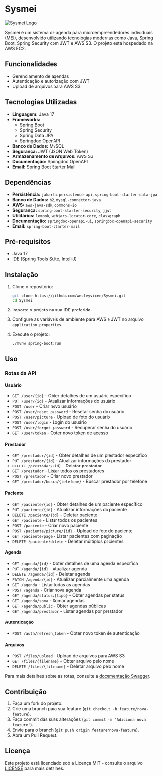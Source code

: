 # Sysmei

![Sysmei Logo](https://sysmei.com/assets/logo.svg)

Sysmei é um sistema de agenda para microempreendedores individuais (MEI), desenvolvido utilizando tecnologias modernas como Java, Spring Boot, Spring Security com JWT e AWS S3. O projeto está hospedado na AWS EC2.

## Funcionalidades

- Gerenciamento de agendas
- Autenticação e autorização com JWT
- Upload de arquivos para AWS S3

## Tecnologias Utilizadas

- **Linguagem:** Java 17
- **Frameworks:**
  - Spring Boot
  - Spring Security
  - Spring Data JPA
  - Springdoc OpenAPI
- **Banco de Dados:** MySQL
- **Segurança:** JWT (JSON Web Token)
- **Armazenamento de Arquivos:** AWS S3
- **Documentação:** Springdoc OpenAPI
- **Email:** Spring Boot Starter Mail

## Dependências

- **Persistência:** `jakarta.persistence-api`, `spring-boot-starter-data-jpa`
- **Banco de Dados:** `h2`, `mysql-connector-java`
- **AWS:** `aws-java-sdk`, `commons-io`
- **Segurança:** `spring-boot-starter-security`, `jjwt`
- **Utilitários:** `lombok`, `webjars-locator-core`, `classgraph`
- **Documentação:** `springdoc-openapi-ui`, `springdoc-openapi-security`
- **Email:** `spring-boot-starter-mail`

## Pré-requisitos

- Java 17
- IDE (Spring Tools Suite, IntelliJ)

## Instalação

1. Clone o repositório:
   ```bash
   git clone https://github.com/wesleyvicen/Sysmei.git
   cd Sysmei
   ```

2. Importe o projeto na sua IDE preferida.

3. Configure as variáveis de ambiente para AWS e JWT no arquivo `application.properties`.

4. Execute o projeto:
   ```bash
   ./mvnw spring-boot:run
   ```

## Uso

### Rotas da API

#### Usuário
- `GET /user/{id}` - Obter detalhes de um usuário específico
- `PUT /user/{id}` - Atualizar informações do usuário
- `POST /user` - Criar novo usuário
- `POST /user/reset_password` - Resetar senha do usuário
- `POST /user/picture` - Upload de foto do usuário
- `POST /user/login` - Login do usuário
- `POST /user/forgot_password` - Recuperar senha do usuário
- `GET /user/token` - Obter novo token de acesso

#### Prestador
- `GET /prestador/{id}` - Obter detalhes de um prestador específico
- `PUT /prestador/{id}` - Atualizar informações do prestador
- `DELETE /prestador/{id}` - Deletar prestador
- `GET /prestador` - Listar todos os prestadores
- `POST /prestador` - Criar novo prestador
- `GET /prestador/busca/{telefone}` - Buscar prestador por telefone

#### Paciente
- `GET /paciente/{id}` - Obter detalhes de um paciente específico
- `PUT /paciente/{id}` - Atualizar informações do paciente
- `DELETE /paciente/{id}` - Deletar paciente
- `GET /paciente` - Listar todos os pacientes
- `POST /paciente` - Criar novo paciente
- `POST /paciente/picture/{id}` - Upload de foto do paciente
- `GET /paciente/page` - Listar pacientes com paginação
- `DELETE /paciente/delete` - Deletar múltiplos pacientes

#### Agenda
- `GET /agenda/{id}` - Obter detalhes de uma agenda específica
- `PUT /agenda/{id}` - Atualizar agenda
- `DELETE /agenda/{id}` - Deletar agenda
- `PATCH /agenda/{id}` - Atualizar parcialmente uma agenda
- `GET /agenda` - Listar todas as agendas
- `POST /agenda` - Criar nova agenda
- `GET /agenda/status/{tipo}` - Obter agendas por status
- `GET /agenda/soma` - Somar agendas
- `GET /agenda/public` - Obter agendas públicas
- `GET /agenda/prestador` - Listar agendas por prestador

#### Autenticação
- `POST /auth/refresh_token` - Obter novo token de autenticação

#### Arquivos
- `POST /files/upload` - Upload de arquivos para AWS S3
- `GET /files/{filename}` - Obter arquivo pelo nome
- `DELETE /files/{filename}` - Deletar arquivo pelo nome

Para mais detalhes sobre as rotas, consulte a [documentação Swagger](https://api2.sysmei.com/swagger-ui/index.html).

## Contribuição

1. Faça um fork do projeto.
2. Crie uma branch para sua feature (`git checkout -b feature/nova-feature`).
3. Faça commit das suas alterações (`git commit -m 'Adiciona nova feature'`).
4. Envie para o branch (`git push origin feature/nova-feature`).
5. Abra um Pull Request.

## Licença

Este projeto está licenciado sob a Licença MIT - consulte o arquivo [LICENSE](LICENSE) para mais detalhes.
